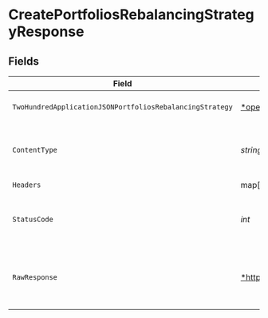 # CreatePortfoliosRebalancingStrategyResponse


## Fields

| Field                                                                                                                                                                              | Type                                                                                                                                                                               | Required                                                                                                                                                                           | Description                                                                                                                                                                        |
| ---------------------------------------------------------------------------------------------------------------------------------------------------------------------------------- | ---------------------------------------------------------------------------------------------------------------------------------------------------------------------------------- | ---------------------------------------------------------------------------------------------------------------------------------------------------------------------------------- | ---------------------------------------------------------------------------------------------------------------------------------------------------------------------------------- |
| `TwoHundredApplicationJSONPortfoliosRebalancingStrategy`                                                                                                                           | [*operations.CreatePortfoliosRebalancingStrategyPortfoliosRebalancingStrategy](../../../pkg/models/operations/createportfoliosrebalancingstrategyportfoliosrebalancingstrategy.md) | :heavy_minus_sign:                                                                                                                                                                 | Portfolios rebalancing strategy                                                                                                                                                    |
| `ContentType`                                                                                                                                                                      | *string*                                                                                                                                                                           | :heavy_check_mark:                                                                                                                                                                 | HTTP response content type for this operation                                                                                                                                      |
| `Headers`                                                                                                                                                                          | map[string][]*string*                                                                                                                                                              | :heavy_check_mark:                                                                                                                                                                 | N/A                                                                                                                                                                                |
| `StatusCode`                                                                                                                                                                       | *int*                                                                                                                                                                              | :heavy_check_mark:                                                                                                                                                                 | HTTP response status code for this operation                                                                                                                                       |
| `RawResponse`                                                                                                                                                                      | [*http.Response](https://pkg.go.dev/net/http#Response)                                                                                                                             | :heavy_check_mark:                                                                                                                                                                 | Raw HTTP response; suitable for custom response parsing                                                                                                                            |